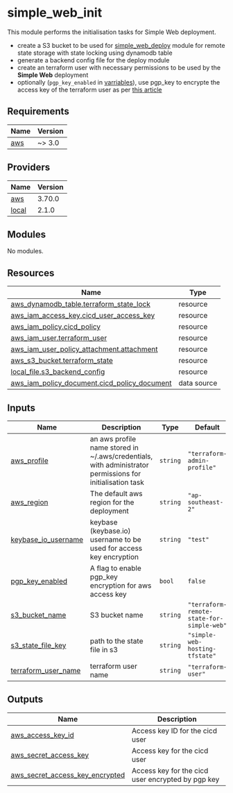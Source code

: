 # simple_web_init
This module performs the initialisation tasks for Simple Web deployment. 

- create a S3 bucket to be used for [simple_web_deploy](../simple_web_deploy) module for remote state storage with state locking using dynamodb table
- generate a backend config file for the deploy module
- create an terraform user with necessary permissions to be used by the **Simple Web** deployment
- optionally (`pgp_key_enabled` in [varriables](./variables.tf)), use pgp_key to encrypte the access key of the terraform user as per [this article](https://www.linkedin.com/pulse/secret-management-w-key-base-terraform-easy-way-jrtlabs/)

<!-- BEGIN_TF_DOCS -->
## Requirements

| Name | Version |
|------|---------|
| <a name="requirement_aws"></a> [aws](#requirement\_aws) | ~> 3.0 |

## Providers

| Name | Version |
|------|---------|
| <a name="provider_aws"></a> [aws](#provider\_aws) | 3.70.0 |
| <a name="provider_local"></a> [local](#provider\_local) | 2.1.0 |

## Modules

No modules.

## Resources

| Name | Type |
|------|------|
| [aws_dynamodb_table.terraform_state_lock](https://registry.terraform.io/providers/hashicorp/aws/latest/docs/resources/dynamodb_table) | resource |
| [aws_iam_access_key.cicd_user_access_key](https://registry.terraform.io/providers/hashicorp/aws/latest/docs/resources/iam_access_key) | resource |
| [aws_iam_policy.cicd_policy](https://registry.terraform.io/providers/hashicorp/aws/latest/docs/resources/iam_policy) | resource |
| [aws_iam_user.terraform_user](https://registry.terraform.io/providers/hashicorp/aws/latest/docs/resources/iam_user) | resource |
| [aws_iam_user_policy_attachment.attachment](https://registry.terraform.io/providers/hashicorp/aws/latest/docs/resources/iam_user_policy_attachment) | resource |
| [aws_s3_bucket.terraform_state](https://registry.terraform.io/providers/hashicorp/aws/latest/docs/resources/s3_bucket) | resource |
| [local_file.s3_backend_config](https://registry.terraform.io/providers/hashicorp/local/latest/docs/resources/file) | resource |
| [aws_iam_policy_document.cicd_policy_document](https://registry.terraform.io/providers/hashicorp/aws/latest/docs/data-sources/iam_policy_document) | data source |

## Inputs

| Name | Description | Type | Default | Required |
|------|-------------|------|---------|:--------:|
| <a name="input_aws_profile"></a> [aws\_profile](#input\_aws\_profile) | an aws profile name stored in ~/.aws/credentials, with administrator permissions for initialisation task | `string` | `"terraform-admin-profile"` | no |
| <a name="input_aws_region"></a> [aws\_region](#input\_aws\_region) | The default aws region for the deployment | `string` | `"ap-southeast-2"` | no |
| <a name="input_keybase_io_username"></a> [keybase\_io\_username](#input\_keybase\_io\_username) | keybase (keybase.io) username to be used for access key encryption | `string` | `"test"` | no |
| <a name="input_pgp_key_enabled"></a> [pgp\_key\_enabled](#input\_pgp\_key\_enabled) | A flag to enable pgp\_key encryption for aws access key | `bool` | `false` | no |
| <a name="input_s3_bucket_name"></a> [s3\_bucket\_name](#input\_s3\_bucket\_name) | S3 bucket name | `string` | `"terraform-remote-state-for-simple-web"` | no |
| <a name="input_s3_state_file_key"></a> [s3\_state\_file\_key](#input\_s3\_state\_file\_key) | path to the state file in s3 | `string` | `"simple-web-hosting-tfstate"` | no |
| <a name="input_terraform_user_name"></a> [terraform\_user\_name](#input\_terraform\_user\_name) | terraform user name | `string` | `"terraform-user"` | no |

## Outputs

| Name | Description |
|------|-------------|
| <a name="output_aws_access_key_id"></a> [aws\_access\_key\_id](#output\_aws\_access\_key\_id) | Access key ID for the cicd user |
| <a name="output_aws_secret_access_key"></a> [aws\_secret\_access\_key](#output\_aws\_secret\_access\_key) | Access key for the cicd user |
| <a name="output_aws_secret_access_key_encrypted"></a> [aws\_secret\_access\_key\_encrypted](#output\_aws\_secret\_access\_key\_encrypted) | Access key for the cicd user encrypted by pgp key |
<!-- END_TF_DOCS -->